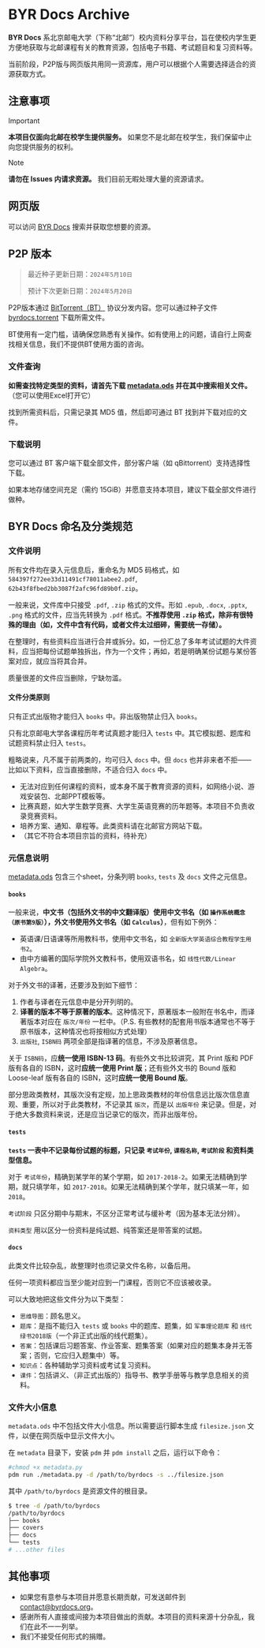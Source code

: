 # BYR Docs Archive

**BYR Docs** 系北京邮电大学（下称“北邮”）校内资料分享平台，旨在使校内学生更方便地获取与北邮课程有关的教育资源，包括电子书籍、考试题目和复习资料等。

当前阶段，P2P版与网页版共用同一资源库，用户可以根据个人需要选择适合的资源获取方式。

## 注意事项

> [!IMPORTANT]
> **本项目仅面向北邮在校学生提供服务。** 如果您不是北邮在校学生，我们保留中止向您提供服务的权利。

> [!NOTE]
> **请勿在 Issues 内请求资源。** 我们目前无暇处理大量的资源请求。

## 网页版

可以访问 [BYR Docs](https://byrdocs.org) 搜索并获取您想要的资源。

## P2P 版本

> 最近种子更新日期：`2024年5月10日`
>
> 预计下次更新日期：`2024年5月20日`

P2P版本通过 [BitTorrent（BT）](https://zh.wikipedia.org/zh-cn/BitTorrent_(%E5%8D%8F%E8%AE%AE)) 协议分发内容。您可以通过种子文件 [byrdocs.torrent](byrdocs.torrent) 下载所需文件。

BT使用有一定门槛，请确保您熟悉有关操作。如有使用上的问题，请自行上网查找相关信息，我们不提供BT使用方面的咨询。

### 文件查询

**如需查找特定类型的资料，请首先下载 [metadata.ods](metadata.ods) 并在其中搜索相关文件。** （您可以使用Excel打开它）

找到所需资料后，只需记录其 MD5 值，然后即可通过 BT 找到并下载对应的文件。

### 下载说明

您可以通过 BT 客户端下载全部文件，部分客户端（如 qBittorrent）支持选择性下载。

如果本地存储空间充足（需约 15GiB）并愿意支持本项目，建议下载全部文件进行做种。

## BYR Docs 命名及分类规范

### 文件说明

所有文件均在录入元信息后，重命名为 MD5 码格式，如 `584397f272ee33d11491cf78011abee2.pdf`, `62b43f8fbed2bb3087f2afc96fd89b0f.zip`。

一般来说，文件库中只接受 `.pdf`, `.zip` 格式的文件。形如 `.epub`, `.docx`, `.pptx`, `.png` 格式的文件，应当先转换为 `.pdf` 格式。**不推荐使用 `.zip` 格式，除非有很特殊的理由（如，文件中含有代码，或者文件太过细碎，需要统一存储）。**

在整理时，有些资料应当进行合并或拆分。如，一份汇总了多年考试试题的大件资料，应当把每份试题单独拆出，作为一个文件；再如，若是明确某份试题与某份答案对应，就应当将其合并。

质量很差的文件应当删除，宁缺勿滥。

#### 文件分类原则

只有正式出版物才能归入 `books` 中。非出版物禁止归入 `books`。

只有北京邮电大学各课程历年考试真题才能归入 `tests` 中。其它模拟题、题库和试题资料禁止归入 `tests`。

粗略说来，凡不属于前两类的，均可归入 `docs` 中。但 `docs` 也并非来者不拒——比如以下资料，应当直接删除，不适合归入 `docs` 中。

- 无法对应到任何课程的资料，或本身不属于教育资源的资料，如网络小说、游戏安装包、北邮PPT模板等。
- 比赛真题，如大学生数学竞赛、大学生英语竞赛的历年题等。本项目不负责收录竞赛资料。
- 培养方案、通知、章程等。此类资料请在北邮官方网站下载。
- （其它不符合本项目宗旨的资料，待补充）

### 元信息说明

[metadata.ods](metadata.ods) 包含三个sheet，分条列明 `books`, `tests` 及 `docs` 文件之元信息。

#### `books`

一般来说，**中文书（包括外文书的中文翻译版）使用中文书名（如 `操作系统概念（原书第9版）`），外文书使用外文书名（如 `Calculus`）**，但有如下例外：

- 英语课/日语课等所用教科书，使用中文书名，如 `全新版大学英语综合教程学生用书2`。
- 由中方编著的国际学院外文教科书，使用双语书名，如 `线性代数/Linear Algebra`。

对于外文书的译著，还要涉及到如下细节：

1. 作者与译者在元信息中是分开列明的。
2. **译著的版本不等于原著的版本**。这种情况下，原著版本一般附在书名中，而译著版本对应在 `版次/年份` 一栏中。（P.S. 有些教材的配套用书版本通常也不等于原书版本，这种情况也将按相似方式处理）
3. `出版社`, `ISBN码` 两项全部是指译著的信息，不涉及原著信息。

关于 `ISBN码`，应**统一使用 ISBN-13 码**。有些外文书比较讲究，其 Print 版和 PDF 版有各自的 ISBN，这时**应统一使用 Print 版**；还有些外文书的 Bound 版和 Loose-leaf 版有各自的 ISBN，这时**应统一使用 Bound 版**。

部分思政类教材，其版次没有定规，加上思政类教材的年份信息远比版次信息直观、重要，所以对于此类教材，不记录其 `版次`，而是以 `出版年份` 来记录。但是，对于绝大多数资料来说，还是应当记录它的版次，而非出版年份。

#### `tests`

**`tests` 一表中不记录每份试题的标题，只记录 `考试年份`, `课程名称`, `考试阶段` 和资料类型信息。**

对于 `考试年份`，精确到某学年的某个学期，如 `2017-2018-2`。如果无法精确到学期，就只填学年，如 `2017-2018`。如果无法精确到某个学年，就只填某一年，如 `2018`。

`考试阶段` 只区分期中与期末，不区分正常考试与缓补考（因为基本无法分辨）。

`资料类型` 用以区分一份资料是纯试题、纯答案还是带答案的试题。

#### `docs`

此类文件比较杂乱，故整理时也须记录文件名称，以备后用。

任何一项资料都应当至少能对应到一门课程，否则它不应该被收录。

可以大致地把这些文件分为以下类型：

- `思维导图`：顾名思义。
- `题库`：是指不能归入 `tests` 或 `books` 中的题库、题集，如 `军事理论题库` 和 `线代绿书2018版`（一个非正式出版的线代题集）。
- `答案`：包括课后习题答案、作业答案、题集答案（如果对应的题集本身并无答案；否则，它应归入题集中）等。
- `知识点`：各种辅助学习资料或考试复习资料。
- `课件`：包括讲义、（非正式出版的）指导书、教学手册等与教学息息相关的资料。

### 文件大小信息

`metadata.ods` 中不包括文件大小信息。所以需要运行脚本生成 `filesize.json` 文件，以便在网页版中显示文件大小。

在 `metadata` 目录下，安装 `pdm` 并 `pdm install` 之后，运行以下命令：

```sh
#chmod +x metadata.py
pdm run ./metadata.py -d /path/to/byrdocs -s ../filesize.json
```

其中 `/path/to/byrdocs` 是资源文件的根目录。

```sh
$ tree -d /path/to/byrdocs
/path/to/byrdocs
├── books
├── covers
├── docs
└── tests
# ...other files
```

## 其他事项

- 如果您有意参与本项目并愿意长期贡献，可发送邮件到 [contact@byrdocs.org](mailto:contact@byrdocs.org)。
- 感谢所有人直接或间接为本项目做出的贡献。本项目的资料来源十分杂乱，我们在此不一一列举。
- 我们不接受任何形式的捐赠。
